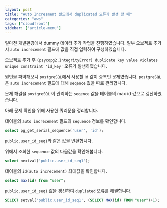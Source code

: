 ```yaml
---
layout: post
title: "Auto Incresment 필드에서 duplicated 오류가 발생 할 때"
categories: "aws"
tags: ["cloudfront"]
sidebar: ['article-menu']
---
```


얼마전 개발환경에서 dummy 데이터 추가 작업을 진행하였습니다. 일부 오브젝트 추가시 `auto increcement` 필드에 값을 직접 입력하여 구성하였습니다.

오브젝트 추가 후 `(psycopg2.IntegrityError) duplicate key value violates unique constraint 'id_key'` 오류가 발생하였습니다.

원인을 파악해보니 `postgreSQL`에서 사용할 id 값이 중복인 문제였습니다. `postgreSQL`은 `auto increcement` 필드에 대해 `seqence` 값을 따로 관리합니다. 

문제 해결을  `postgreSQL` 이 관리하는 `seqence` 값을 테이블의 max id 값으로 갱신하였습니다.

아래 문제 확인을 위해 사용한 쿼리문을 정리합니다.


테이블의 `auto increcement` 필드의 `sequence` 정보를 확인합니다.
``` sql
select pg_get_serial_sequence('user', 'id');
```
`public.user_id_seq1`와 같은 값을 반환합니다.


위에서 조회한 `sequence` 값의 다음값을 확인해봅니다.
``` sql
select nextval('public.user_id_seq1');
```

테이블의 `id(auto increcement)` 최대값을 확인합니다.
``` sql
select max(id) from "user";
```

`public.user_id_seq1` 값을 갱신하여 `dupliated` 오류를 해결합니다.
``` sql
SELECT setval('public.user_id_seq1', (SELECT MAX(id) FROM "user")+1);
```
